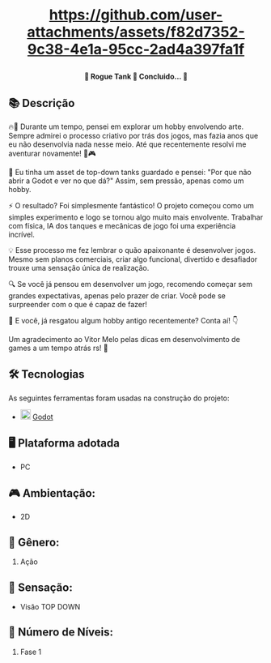 <h1 align="center">
	
	

https://github.com/user-attachments/assets/f82d7352-9c38-4e1a-95cc-2ad4a397fa1f


 
</h1>

<h4 align="center"> 
	🚧 Rogue Tank 🚀 Concluido...  🚧
</h4>

## 📚 Descrição
🔥🎨 Durante um tempo, pensei em explorar um hobby envolvendo arte. Sempre admirei o processo criativo por trás dos jogos, mas fazia anos que eu não desenvolvia nada nesse meio. Até que recentemente resolvi me aventurar novamente! 🚀🎮

🔹 Eu tinha um asset de top-down tanks guardado e pensei: "Por que não abrir a Godot e ver no que dá?" Assim, sem pressão, apenas como um hobby.

⚡ O resultado? Foi simplesmente fantástico! O projeto começou como um simples experimento e logo se tornou algo muito mais envolvente. Trabalhar com física, IA dos tanques e mecânicas de jogo foi uma experiência incrível.

💡 Esse processo me fez lembrar o quão apaixonante é desenvolver jogos. Mesmo sem planos comerciais, criar algo funcional, divertido e desafiador trouxe uma sensação única de realização.

🔍 Se você já pensou em desenvolver um jogo, recomendo começar sem grandes expectativas, apenas pelo prazer de criar. Você pode se surpreender com o que é capaz de fazer!

🎯 E você, já resgatou algum hobby antigo recentemente? Conta aí! 👇

Um agradecimento ao Vitor Melo pelas dicas em desenvolvimento de games a um tempo atrás rs! 🎨

## 🛠 Tecnologias

As seguintes ferramentas foram usadas na construção do projeto:

- <img src="https://cdn.jsdelivr.net/gh/devicons/devicon/icons/godot/godot-original.svg" heigth="20" width="20"/> [Godot](https://godotengine.org/)

## 🖥️ Plataforma adotada

  - PC

## 🎮 Ambientação: 
  - 2D

## 🎲 Gênero:
  1. Ação
  
## 🚸 Sensação:
  - Visão TOP DOWN
  
## 🔢 Número de Níveis:
  1. Fase 1
